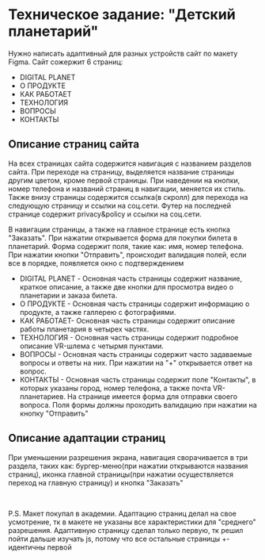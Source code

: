 <div>
    <h1>Техническое задание: "Детский планетарий"</h1>
    <p>Нужно написать адаптивный для разных устройств сайт по макету Figma. Сайт сожержит 6 страниц:</p>
    <ul>
        <li>DIGITAL PLANET</li>
        <li>О ПРОДУКТЕ</li>
        <li>КАК РАБОТАЕТ</li>
        <li>ТЕХНОЛОГИЯ</li>
        <li>ВОПРОСЫ</li>
        <li>КОНТАКТЫ</li>
    </ul>
    <div>
        <h2>Описание страниц сайта</h2>
        <p>На всех страницах сайта содержится навигация с названием разделов сайта. При переходе на страницу, выделяется название страницы другим цветом, кроме первой страницы. При наведении на кнопки, номер телефона и названий страниц в навигации, меняется их стиль.
        Также внизу страницы содержится ссылка(в скролл) для перехода на следующую страницу и ссылки на соц.сети. Футер на последней странице содержит privacy&policy и ссылки на соц.сети.
        </p>
        <p>В навигации страницы, а также на главное странице есть кнопка "Заказать". При нажатии открывается форма для покупки билета в планетарий. Форма содержит поля, такие как: имя, номер телефона. При нажатии кнопки "Отправить", происходит валидация полей, если все в порядке, появляется окно с подтверждением</p>
        <ul>
            <li>DIGITAL PLANET - Основная часть страницы содержит название, краткое описание, а также две кнопки для просмотра видео о планетарии и заказа билета.</li>
            <li>О ПРОДУКТЕ - Основная часть страницы содержит информацию о продукте, а также галлерею с фотографиями.</li>
            <li>КАК РАБОТАЕТ- Основная часть страницы содержит описание работы планетария в четырех частях.</li>
            <li>ТЕХНОЛОГИЯ - Основная часть страницы содержит подробное описание VR-шлема с четырмя пунктами.</li>
            <li>ВОПРОСЫ - Основная часть страницы содержит часто задаваемые вопросы и ответы на них. При нажатии на "+" открывается ответ на вопрос.</li>
            <li>КОНТАКТЫ - Основная часть страницы содержит поле "Контакты", в которых указаны город, номер телефона, а также почта VR-планетариев. На странице имеется форма для отправки своего вопроса. Поля формы должны проходить валидацию при нажатии на кнопку "Отправить"</li>
        </ul>
    </div>
    <div>
        <h2>Описание адаптации страниц</h2>
        <p>При уменьшении разрешения экрана, навигация сворачивается в три раздела, таких как: бургер-меню(при нажатии открываются названия страниц), иконка главной страницы(при нажатии осуществляется переход на главную страницу) и кнопка "Заказать"</p>
    </div>
    <br>
    <p>P.S. Макет покупал в академии. Адаптацию страниц делал на свое усмотрение, тк  в макете не указаны все характеристики для "среднего" разрешения. Адаптивную страницу сделал только первую, тк решил пойти дальше изучать js, потому что все остальные страницы +- идентичны первой</p>
</div>